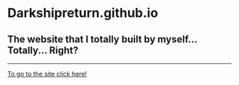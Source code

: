 
<!DOCTYPE html>
<html lang="en">
<head>
<link rel="stylesheet" type="text/css" href="/css/main.css">
</head>
<link rel="stylesheet" type="text/css" media="all" href="/css/main.css" />
<body>


<h1>Darkshipreturn.github.io</h1>


<h2>The website that I totally built by myself... Totally... Right?</h2>


<hr>



<p><a href="https://darkshipreturn.github.io/">To go to the site click here!</a>
<!--<button onclick="document.location='page2.html'">also click here</button>-->


</body>
</html>

